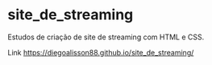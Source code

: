# site_de_streaming
Estudos de criação de site de streaming com HTML e CSS.

Link
https://diegoalisson88.github.io/site_de_streaming/
